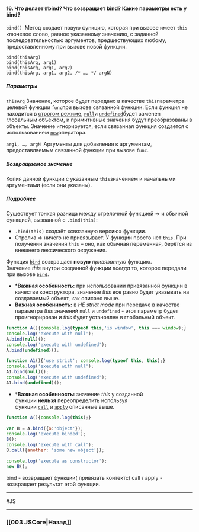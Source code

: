 #### 16. Что делает #bind? Что возвращает bind? Какие параметры есть у bind? 

`bind() `Метод создает новую функцию, которая при вызове имеет `this` ключевое слово, равное указанному значению, с заданной последовательностью аргументов, предшествующих любому, предоставленному при вызове новой функции.

```
bind(thisArg)
bind(thisArg, arg1)
bind(thisArg, arg1, arg2)
bind(thisArg, arg1, arg2, /* …, */ argN)
```

##### Параметры
`thisArg` Значение, которое будет передано в качестве `this`параметра целевой функции `func`при вызове связанной функции. Если функция не находится в [строгом режиме](https://developer.mozilla.org/en-US/docs/Web/JavaScript/Reference/Strict_mode), [`null`](https://developer.mozilla.org/en-US/docs/Web/JavaScript/Reference/Operators/null)и [`undefined`](https://developer.mozilla.org/en-US/docs/Web/JavaScript/Reference/Global_Objects/undefined)будет заменен глобальным объектом, и примитивные значения будут преобразованы в объекты. Значение игнорируется, если связанная функция создается с использованием [`new`](https://developer.mozilla.org/en-US/docs/Web/JavaScript/Reference/Operators/new)оператора.

`arg1, …, argN`  Аргументы для добавления к аргументам, предоставляемым связанной функции при вызове `func`.

##### Возвращаемое значение
Копия данной функции с указанным `this`значением и начальными аргументами (если они указаны).

##### Подробнее
Существует тонкая разница между стрелочной функцией => и обычной функцией, вызванной с `.bind(this)`:

-   `.bind(this)` создаёт «связанную версию» функции.
-   Стрелка => ничего не привязывает. У функции просто нет `this`. При получении значения `this` – оно, как обычная переменная, берётся из внешнего лексического окружения.

Функция [`bind`](https://developer.mozilla.org/ru/docs/Web/JavaScript/Reference/Global_Objects/Function/bind) возвращает **новую** _привязанную_ функцию. Значение _this_ внутри созданной функции _всегда_ то, которое передали при вызове [`bind`](https://developer.mozilla.org/ru/docs/Web/JavaScript/Reference/Global_Objects/Function/bind).

* ***Важная особенность:** при использовании привязанной функции в качестве конструктора, значение _this_ все равно будет указывать на создаваемый объект, как описано выше.
* **Важная особенность:** в _НЕ strict mode_ при передаче в качестве параметра _this_ значений `null` и `undefined` - этот параметр будет проигнорирован и _this_ будет установлен в глобальный объект.

```javascript
function A(){console.log(typeof this,'is window', this === window);}
console.log('execute with null');
A.bind(null)();
console.log('execute with undefined');
A.bind(undefined)();

function A1(){'use strict'; console.log(typeof this, this);}
console.log('execute with null');
A1.bind(null)();
console.log('execute with undefined');
A1.bind(undefined)();
```

* ***Важная особенность:** значение _this_ у созданной функции **нельзя** переопределить используя функции [`call`](https://developer.mozilla.org/ru/docs/Web/JavaScript/Reference/Global_Objects/Function/call) и [`apply`](https://developer.mozilla.org/ru/docs/Web/JavaScript/Reference/Global_Objects/Function/apply) описанные выше.

```javascript
function A(){console.log(this);}

var B = A.bind({o:'object'});
console.log('execute binded');
B();
console.log('execute with call');
B.call({another: 'some new object'});

console.log('execute as constructor');
new B();
```

bind - возвращает функции( привязать контектс)
call / apply - возвращает результат этой функции.


___
 #JS 

___

### [[003 JSCore|Назад]]
